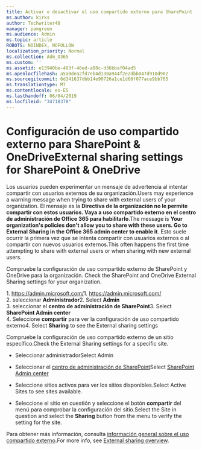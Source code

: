 ```yaml
---
title: Activar o desactivar el uso compartido externo para SharePoint
ms.author: kirks
author: Techwriter40
manager: pamgreen
ms.audience: Admin
ms.topic: article
ROBOTS: NOINDEX, NOFOLLOW
localization_priority: Normal
ms.collection: Adm_O365
ms.custom: ''
ms.assetid: e13940be-483f-46ed-a88c-d36bbaf04ad5
ms.openlocfilehash: a5a0dea2fd7eb4d130a944f2e2dbb047d910d902
ms.sourcegitcommit: 6d341637dbb14e90726a1ce1d68f077ace9bb765
ms.translationtype: MT
ms.contentlocale: es-ES
ms.lasthandoff: 06/04/2019
ms.locfileid: "34718378"
---
```

# <a name="external-sharing-settings-for-sharepoint--onedrive"></a><span data-ttu-id="d8fac-102">Configuración de uso compartido externo para SharePoint & OneDrive</span><span class="sxs-lookup"><span data-stu-id="d8fac-102">External sharing settings for SharePoint & OneDrive</span></span>

<span data-ttu-id="d8fac-103">Los usuarios pueden experimentar un mensaje de advertencia al intentar compartir con usuarios externos de su organización.</span><span class="sxs-lookup"><span data-stu-id="d8fac-103">Users may experience a warning message when trying to share with external users of your organization.</span></span> <span data-ttu-id="d8fac-104">El mensaje es la **Directiva de la organización no le permite compartir con estos usuarios. Vaya a uso compartido externo en el centro de administración de Office 365 para habilitarlo**.</span><span class="sxs-lookup"><span data-stu-id="d8fac-104">The message is **Your organization's policies don't allow you to share with these users. Go to External Sharing in the Office 365 admin center to enable it**.</span></span> <span data-ttu-id="d8fac-105">Esto suele ocurrir la primera vez que se intenta compartir con usuarios externos o al compartir con nuevos usuarios externos.</span><span class="sxs-lookup"><span data-stu-id="d8fac-105">This often happens the first time attempting to share with external users or when sharing with new external users.</span></span>

<span data-ttu-id="d8fac-106">Compruebe la configuración de uso compartido externo de SharePoint y OneDrive para la organización.&nbsp;</strong></span><span class="sxs-lookup"><span data-stu-id="d8fac-106">Check the SharePoint and OneDrive External Sharing settings for your organization.&nbsp;</strong></span></span></p> <p><span data-ttu-id="d8fac-107">1.&nbsp;<a href="https://admin.microsoft.com/AdminPortal/Home#/homepage">https://admin.microsoft.com/</a></span><span class="sxs-lookup"><span data-stu-id="d8fac-107">1.&nbsp;<a href="https://admin.microsoft.com/AdminPortal/Home#/homepage">https://admin.microsoft.com/</a></span></span><br /><span data-ttu-id="d8fac-108">2. seleccionar <strong>Administrador</strong></span><span class="sxs-lookup"><span data-stu-id="d8fac-108">2. Select <strong>Admin</strong></span></span><br /><span data-ttu-id="d8fac-109">3. seleccionar el <strong>centro de administración de SharePoint</strong></span><span class="sxs-lookup"><span data-stu-id="d8fac-109">3. Select <strong>SharePoint Admin center</strong></span></span><br /><span data-ttu-id="d8fac-110">4. Seleccione <strong>compartir</strong> para ver la configuración de uso compartido externo</span><span class="sxs-lookup"><span data-stu-id="d8fac-110">4. Select <strong>Sharing</strong> to see the External sharing settings</span></span>

<span data-ttu-id="d8fac-111">Compruebe la configuración de uso compartido externo de un sitio específico.</span><span class="sxs-lookup"><span data-stu-id="d8fac-111">Check the External Sharing settings for a specific site.</span></span>

- <span data-ttu-id="d8fac-112">Seleccionar administrador</span><span class="sxs-lookup"><span data-stu-id="d8fac-112">Select Admin</span></span>

- <span data-ttu-id="d8fac-113">Seleccionar el [centro de administración de SharePoint](https://admin.microsoft.com/AdminPortal/Home#/homepage">https://admin.microsoft.com/)</span><span class="sxs-lookup"><span data-stu-id="d8fac-113">Select [SharePoint Admin center](https://admin.microsoft.com/AdminPortal/Home#/homepage">https://admin.microsoft.com/)</span></span>

- <span data-ttu-id="d8fac-114">Seleccione sitios activos para ver los sitios disponibles.</span><span class="sxs-lookup"><span data-stu-id="d8fac-114">Select Active Sites to see sites available.</span></span>
- <span data-ttu-id="d8fac-115">Seleccione el sitio en cuestión y seleccione el botón **compartir** del menú para comprobar la configuración del sitio.</span><span class="sxs-lookup"><span data-stu-id="d8fac-115">Select the Site in question and select the **Sharing** button from the menu to verify the setting for the site.</span></span>

<span data-ttu-id="d8fac-116">Para obtener más información, consulta [información general sobre el uso compartido externo](https://docs.microsoft.com/en-us/sharepoint/external-sharing-overview).</span><span class="sxs-lookup"><span data-stu-id="d8fac-116">For more info, see [External sharing overview](https://docs.microsoft.com/en-us/sharepoint/external-sharing-overview).</span></span>